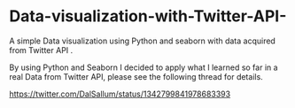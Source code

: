 # Data-visualization-with-Twitter-API-
A simple Data visualization  using Python and seaborn with data acquired from Twitter API .

By using Python and Seaborn I decided to apply what I learned so far in a real Data from Twitter API, please see the following thread for details.

https://twitter.com/DalSallum/status/1342799841978683393
